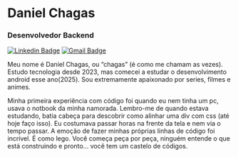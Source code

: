 # Daniel Chagas

### Desenvolvedor Backend

[![Linkedin Badge](https://img.shields.io/badge/-LinkedIn-986DFF?style=flat-square&logo=Linkedin&logoColor=fff&link=https://www.linkedin.com/in/danichagasdev/)](https://www.linkedin.com/in/danichagasdev/) 
[![Gmail Badge](https://img.shields.io/badge/-chagasdaniel788@gmail.com-986DFF?style=flat-square&logo=Gmail&logoColor=fff&link=mailto:chagasdaniel788@gmail.com)](mailto:chagasdaniel788@gmail.com)

Meu nome é Daniel Chagas, ou “chagas” (é como me chamam as vezes). Estudo tecnologia desde 2023, mas comecei a estudar o desenvolvimento android esse ano(2025). Sou extremamente apaixonado por series, filmes e animes.

Minha primeira experiência com código foi quando eu nem tinha um pc, usava o notbook da minha namorada. Lembro-me de quando estava estudando, batia cabeça para descobrir como alinhar uma div com css (até hoje faço isso). Eu costumava passar horas na frente da tela e nem via o tempo passar. A emoção de fazer minhas próprias linhas de código foi incrível. É como lego. Você começa peça por peça, ninguém entende o que está construindo e pronto... você tem um castelo de códigos.
